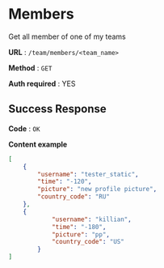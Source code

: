 # Members

Get all member of one of my teams

**URL** : `/team/members/<team_name>`

**Method** : `GET`

**Auth required** : YES

## Success Response

**Code** : `OK`

**Content example**

```json
[
    {
        "username": "tester_static",
        "time": "-120",
        "picture": "new profile picture",
        "country_code": "RU"
    },
    {
            "username": "killian",
            "time": "-180",
            "picture": "pp",
            "country_code": "US"
        }
]
```

